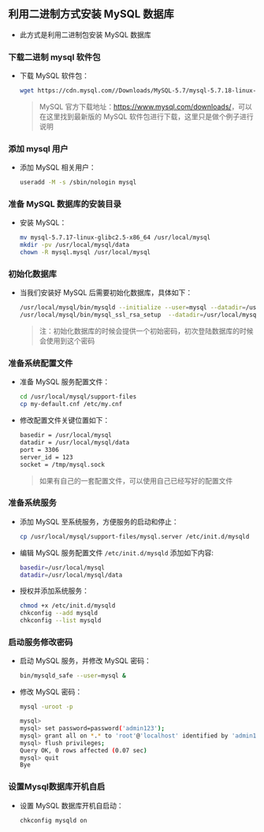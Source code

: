 ## 利用二进制方式安装 MySQL 数据库
- 此方式是利用二进制包安装 MySQL 数据库

### 下载二进制 mysql 软件包
- 下载 MySQL 软件包：
  
  ```bash 
  wget https://cdn.mysql.com//Downloads/MySQL-5.7/mysql-5.7.18-linux-glibc2.5-x86_64.tar.gz
  ```
  > MySQL 官方下载地址：<https://www.mysql.com/downloads/>，可以在这里找到最新版的 MySQL 软件包进行下载，这里只是做个例子进行说明

### 添加 mysql 用户
- 添加 MySQL 相关用户：
  
  ```bash
  useradd -M -s /sbin/nologin mysql
  ```

### 准备 MySQL 数据库的安装目录
- 安装 MySQL：
  
  ```bash
  mv mysql-5.7.17-linux-glibc2.5-x86_64 /usr/local/mysql
  mkdir -pv /usr/local/mysql/data
  chown -R mysql.mysql /usr/local/mysql
  ```

### 初始化数据库
- 当我们安装好 MySQL 后需要初始化数据库，具体如下：
  
  ```bash
  /usr/local/mysql/bin/mysqld --initialize --user=mysql --datadir=/usr/local/mysql/data --  basedir=/usr/local/mysql
  /usr/local/mysql/bin/mysql_ssl_rsa_setup  --datadir=/usr/local/mysql/data
  ```
  > 注：初始化数据库的时候会提供一个初始密码，初次登陆数据库的时候会使用到这个密码

### 准备系统配置文件
- 准备 MySQL 服务配置文件：
  ```bash
  cd /usr/local/mysql/support-files
  cp my-default.cnf /etc/my.cnf
  ```

- 修改配置文件关键位置如下： 
  ```bash
  basedir = /usr/local/mysql
  datadir = /usr/local/mysql/data
  port = 3306
  server_id = 123
  socket = /tmp/mysql.sock
  ```

  > 如果有自己的一套配置文件，可以使用自己已经写好的配置文件

### 准备系统服务
- 添加 MySQL 至系统服务，方便服务的启动和停止：
  ```bash
  cp /usr/local/mysql/support-files/mysql.server /etc/init.d/mysqld
  ```

- 编辑 MySQL 服务配置文件 `/etc/init.d/mysqld` 添加如下内容:
  
  ```bash
  basedir=/usr/local/mysql
  datadir=/usr/local/mysql/data
  ```
- 授权并添加系统服务：
  
  ```bash
  chmod +x /etc/init.d/mysqld
  chkconfig --add mysqld
  chkconfig --list mysqld
  ```

### 启动服务修改密码
- 启动 MySQL 服务，并修改 MySQL 密码：
  
  ```bash
  bin/mysqld_safe --user=mysql &
  ```
- 修改 MySQL 密码：
  
  ```bash
  mysql -uroot -p
  
  mysql>
  mysql> set password=password('admin123');
  mysql> grant all on *.* to 'root'@'localhost' identified by 'admin123';
  mysql> flush privileges;
  Query OK, 0 rows affected (0.07 sec)
  mysql> quit
  Bye
  ```

### 设置Mysql数据库开机自启
- 设置 MySQL 数据库开机自启动：
  
  ```bash
  chkconfig mysqld on
  ```
  


  
